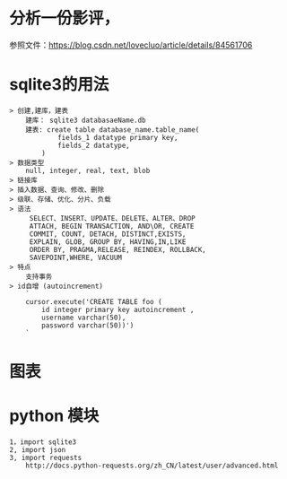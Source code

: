 # 分析一份影评，

参照文件：https://blog.csdn.net/lovecluo/article/details/84561706

# sqlite3的用法
	> 创建,建库，建表
		建库： sqlite3 databasaeName.db
		建表: create table database_name.table_name(
				fields_1 datatype primary key,
				fields_2 datatype,
			)
	> 数据类型
		null, integer, real, text, blob
	> 链接库
	> 插入数据、查询、修改、删除
	> 级联、存储、优化、分片、负载
	> 语法
		 SELECT、INSERT、UPDATE、DELETE、ALTER、DROP
		 ATTACH, BEGIN TRANSACTION, AND\OR, CREATE
		 COMMIT, COUNT, DETACH, DISTINCT,EXISTS,
		 EXPLAIN, GLOB, GROUP BY, HAVING,IN,LIKE
		 ORDER BY, PRAGMA,RELEASE, REINDEX, ROLLBACK,
		 SAVEPOINT,WHERE, VACUUM
	> 特点
		支持事务
	> id自增 (autoincrement)
		`
		cursor.execute('CREATE TABLE foo (
			id integer primary key autoincrement ,
            username varchar(50),
            password varchar(50))')
		`
# 图表

# python 模块
	1，import sqlite3
	2, import json
	3, import requests
		http://docs.python-requests.org/zh_CN/latest/user/advanced.html